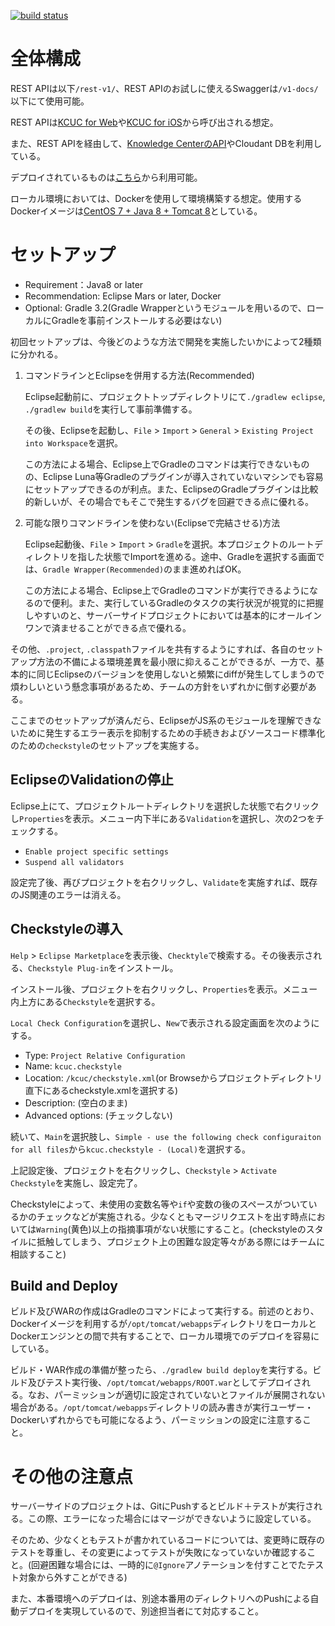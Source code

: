 [![build status](https://gitlab.com/pushmestudio/kcuc/badges/master/build.svg)](https://gitlab.com/pushmestudio/kcuc/commits/master)

# 全体構成
REST APIは以下`/rest-v1/`、REST APIのお試しに使えるSwaggerは`/v1-docs/`以下にて使用可能。

REST APIは[KCUC for Web](https://gitlab.com/pushmestudio/kcuc-web)や[KCUC for iOS](https://gitlab.com/pushmestudio/kcuc-ios)から呼び出される想定。

また、REST APIを経由して、[Knowledge CenterのAPI](http://www.ibm.com/support/knowledgecenter/v1-docs/)やCloudant DBを利用している。

デプロイされているものは[こちら](https://kcuc.mybluemix.net)から利用可能。

ローカル環境においては、Dockerを使用して環境構築する想定。使用するDockerイメージは[CentOS 7 + Java 8 + Tomcat 8](https://github.com/kirillF/centos-tomcat)としている。

# セットアップ

* Requirement：Java8 or later
* Recommendation: Eclipse Mars or later, Docker
* Optional: Gradle 3.2(Gradle Wrapperというモジュールを用いるので、ローカルにGradleを事前インストールする必要はない)

初回セットアップは、今後どのような方法で開発を実施したいかによって2種類に分かれる。

1. コマンドラインとEclipseを併用する方法(Recommended)

    Eclipse起動前に、プロジェクトトップディレクトリにて`./gradlew eclipse`, `./gradlew build`を実行して事前準備する。

    その後、Eclipseを起動し、`File` > `Import` > `General` > `Existing Project into Workspace`を選択。

    この方法による場合、Eclipse上でGradleのコマンドは実行できないものの、Eclipse Luna等Gradleのプラグインが導入されていないマシンでも容易にセットアップできるのが利点。また、EclipseのGradleプラグインは比較的新しいが、その場合でもそこで発生するバグを回避できる点に優れる。

2. 可能な限りコマンドラインを使わない(Eclipseで完結させる)方法

    Eclipse起動後、`File` > `Import` > `Gradle`を選択。本プロジェクトのルートディレクトリを指した状態でImportを進める。途中、Gradleを選択する画面では、`Gradle Wrapper(Recommended)`のまま進めればOK。

    この方法による場合、Eclipse上でGradleのコマンドが実行できるようになるので便利。また、実行しているGradleのタスクの実行状況が視覚的に把握しやすいのと、サーバーサイドプロジェクトにおいては基本的にオールインワンで済ませることができる点で優れる。


その他、`.project`, `.classpath`ファイルを共有するようにすれば、各自のセットアップ方法の不備による環境差異を最小限に抑えることができるが、一方で、基本的に同じEclipseのバージョンを使用しないと頻繁にdiffが発生してしまうので煩わしいという懸念事項があるため、チームの方針をいずれかに倒す必要がある。

ここまでのセットアップが済んだら、EclipseがJS系のモジュールを理解できないために発生するエラー表示を抑制するための手続きおよびソースコード標準化のための`checkstyle`のセットアップを実施する。

## EclipseのValidationの停止
Eclipse上にて、プロジェクトルートディレクトリを選択した状態で右クリックし`Properties`を表示。メニュー内下半にある`Validation`を選択し、次の2つをチェックする。

- `Enable project specific settings`
- `Suspend all validators`

設定完了後、再びプロジェクトを右クリックし、`Validate`を実施すれば、既存のJS関連のエラーは消える。

## Checkstyleの導入
`Help` > `Eclipse Marketplace`を表示後、`Checktyle`で検索する。その後表示される、`Checkstyle Plug-in`をインストール。

インストール後、プロジェクトを右クリックし、`Properties`を表示。メニュー内上方にある`Checkstyle`を選択する。

`Local Check Configuration`を選択し、`New`で表示される設定画面を次のようにする。

- Type: `Project Relative Configuration`
- Name: `kcuc.checkstyle`
- Location: `/kcuc/checkstyle.xml`(or Browseからプロジェクトディレクトリ直下にあるcheckstyle.xmlを選択する)
- Description: (空白のまま)
- Advanced options: (チェックしない)

続いて、`Main`を選択肢し、`Simple - use the following check configuraiton for all files`から`kcuc.checkstyle - (Local)`を選択する。

上記設定後、プロジェクトを右クリックし、`Checkstyle` > `Activate Checkstyle`を実施し、設定完了。

Checkstyleによって、未使用の変数名等や`if`や変数の後のスペースがついているかのチェックなどが実施される。少なくともマージリクエストを出す時点においては`Warning`(黄色)以上の指摘事項がない状態にすること。(checkstyleのスタイルに抵触してしまう、プロジェクト上の困難な設定等々がある際にはチームに相談すること)

## Build and Deploy
ビルド及びWARの作成はGradleのコマンドによって実行する。前述のとおり、Dockerイメージを利用するが`/opt/tomcat/webapps`ディレクトリをローカルとDockerエンジンとの間で共有することで、ローカル環境でのデプロイを容易にしている。

ビルド・WAR作成の準備が整ったら、`./gradlew build deploy`を実行する。ビルド及びテスト実行後、`/opt/tomcat/webapps/ROOT.war`としてデプロイされる。なお、パーミッションが適切に設定されていないとファイルが展開されない場合がある。`/opt/tomcat/webapps`ディレクトリの読み書きが実行ユーザー・Dockerいずれからでも可能になるよう、パーミッションの設定に注意すること。

# その他の注意点
サーバーサイドのプロジェクトは、GitにPushするとビルド＋テストが実行される。この際、エラーになった場合にはマージができないように設定している。

そのため、少なくともテストが書かれているコードについては、変更時に既存のテストを尊重し、その変更によってテストが失敗になっていないか確認すること。(回避困難な場合には、一時的に`@Ignore`アノテーションを付すことでたテスト対象から外すことができる)

また、本番環境へのデプロイは、別途本番用のディレクトリへのPushによる自動デプロイを実現しているので、別途担当者にて対応すること。
